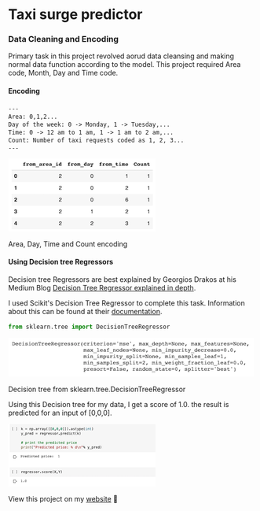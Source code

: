 # Taxi surge predictor

### Data Cleaning and Encoding

Primary task in this project revolved aorud data cleansing and making normal data function according to the model.
This project required Area code, Month, Day and Time code.

#### Encoding
    ---
    Area: 0,1,2...
    Day of the week: 0 -> Monday, 1 -> Tuesday,...
    Time: 0 -> 12 am to 1 am, 1 -> 1 am to 2 am,...
    Count: Number of taxi requests coded as 1, 2, 3...
    ---

![](assets/img/data-format.png)
<div class="caption">
    Area, Day, Time and Count encoding
</div>

#### Using Decision tree Regressors
Decision tree Regressors are best explained by Georgios Drakos at his Medium Blog [Decision Tree Regressor explained in depth](https://gdcoder.com/decision-tree-regressor-explained-in-depth/).

I used Scikit's Decision Tree Regressor to complete this task. Information about this can be found at their [documentation](https://scikit-learn.org/stable/modules/generated/sklearn.tree.DecisionTreeRegressor.html).


```python 
from sklearn.tree import DecisionTreeRegressor 
```

![](assets/img/decision-tree.png)
<div class="caption">
    Decision tree from sklearn.tree.DecisionTreeRegressor
</div>

Using this Decision tree for my data, I get a score of 1.0. the result is predicted for an input of [0,0,0].

![](assets/img/score-prediction.png)


View this project on my [website](https://thisiseshan.dev/projects/taxi/) 🚀
